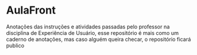 # AulaFront
Anotações das instruções e atividades passadas pelo professor na disciplina de Experiência de Usuário, esse repositório é mais como um caderno de anotações, mas caso alguém queira checar, o repositório ficará publico
